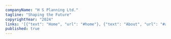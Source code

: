 ```yaml
---
companyName: "H S Planning Ltd."
tagline: "Shaping the Future"
copyrightYear: "2024"
links: '[{"text": "Home", "url": "#home"}, {"text": "About", "url": "#about"}, {"text": "Contact", "url": "#contact"}]'
published: true
---
```

